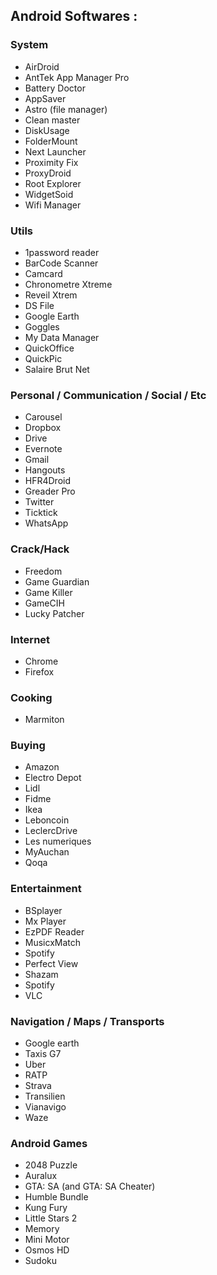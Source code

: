 ## Android Softwares :

### System
* AirDroid
* AntTek App Manager Pro
* Battery Doctor
* AppSaver
* Astro (file manager)
* Clean master
* DiskUsage
* FolderMount
* Next Launcher
* Proximity Fix
* ProxyDroid
* Root Explorer
* WidgetSoid
* Wifi Manager

### Utils
* 1password reader
* BarCode Scanner
* Camcard
* Chronometre Xtreme
* Reveil Xtrem
* DS File
* Google Earth
* Goggles
* My Data Manager
* QuickOffice
* QuickPic
* Salaire Brut Net


### Personal / Communication / Social / Etc
* Carousel
* Dropbox
* Drive
* Evernote
* Gmail
* Hangouts
* HFR4Droid
* Greader Pro
* Twitter
* Ticktick
* WhatsApp


### Crack/Hack
* Freedom
* Game Guardian
* Game Killer
* GameCIH
* Lucky Patcher


### Internet
* Chrome
* Firefox


### Cooking
* Marmiton


### Buying
* Amazon
* Electro Depot
* Lidl
* Fidme
* Ikea
* Leboncoin
* LeclercDrive
* Les numeriques 
* MyAuchan
* Qoqa


### Entertainment
* BSplayer
* Mx Player
* EzPDF Reader
* MusicxMatch
* Spotify
* Perfect View
* Shazam
* Spotify
* VLC


### Navigation / Maps / Transports
* Google earth
* Taxis G7
* Uber
* RATP
* Strava
* Transilien
* Vianavigo
* Waze


### Android Games
* 2048 Puzzle
* Auralux
* GTA: SA (and GTA: SA Cheater)
* Humble Bundle
* Kung Fury
* Little Stars 2
* Memory
* Mini Motor
* Osmos HD
* Sudoku